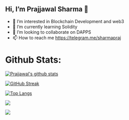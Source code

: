 ##  Hi, I’m Prajjawal Sharma 👋
- 👀 I’m interested in Blockchain Development and web3
- 🌱 I’m currently learning Solidity
- 💞️ I’m looking to collaborate on DAPPS
- 📫 How to reach me https://telegram.me/sharmapraj

# Github Stats:

[![Prajjawal's github stats](https://github-readme-stats.vercel.app/api?username=Prajjawal-Sharma&show_icons=true&theme=midnight-purple&border_radius=20)](https://github.com/Prajjawal-Sharma)


[![GitHub Streak](https://github-readme-streak-stats.herokuapp.com?user=Prajjawal-Sharma&theme=midnight-purple&border_radius=20)](https://git.io/streak-stats)



[![Top Langs](https://github-readme-stats.vercel.app/api/top-langs/?username=Prajjawal-Sharma&layout=compact&theme=midnight-purple&border_radius=20)](https://github.com/Prajjawal-Sharma)

<a href="https://visitcount.itsvg.in">
  <img src="https://visitcount.itsvg.in/api?id=Prajjawal&label=Profile%20Views&color=1&icon=6&pretty=true" />
</a>

![](https://komarev.com/ghpvc/?username=Prajjawal-Sharma&color=blue)
<!---
sharmaprajjawal/sharmaprajjawal is a ✨ special ✨ repository because its `README.md` (this file) appears on your GitHub profile.
You can click the Preview link to take a look at your changes.
--->
